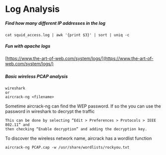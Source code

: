 # Log Analysis

##### Find how many different IP addresses in the log

```
cat squid_access.log | awk '{print $3}' | sort | uniq -c
```

##### Fun with apache logs

[https://www.the-art-of-web.com/system/logs/](https://www.the-art-of-web.com/system/logs/)

##### 

##### 

##### 

##### 

##### Basic wireless PCAP analysis

```
wireshark 
or
aircrack-ng <filename>
```

Sometime aircrack-ng can find the WEP password. If so the you can use the password in wireshark to decrypt the traffic

```
This can be done by selecting “Edit > Preferences > Protocols > IEEE 802.11” and
then checking “Enable decryption” and adding the decryption key.
```

To discover the wireless network name, aircrack has a wordlist function

```
aircrack-ng PCAP.cap -w /usr/share/wordlists/rockyou.txt
```



